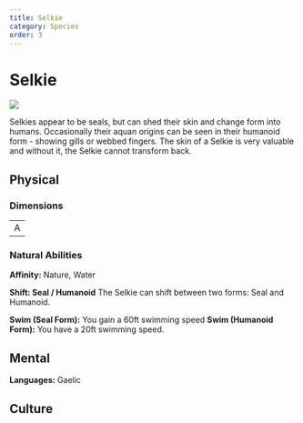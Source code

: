 ```yaml
---
title: Selkie
category: Species
order: 3
---
```


# Selkie
<img class="species-img" src="/BansheeRPG/assets/images/species/selkie.png"/>

<!-- short description -->
Selkies appear to be seals, but can shed their skin and change form into humans. Occasionally their aquan origins can be seen in their humanoid form - showing gills or webbed fingers. The skin of a Selkie is very valuable and without it, the Selkie cannot transform back.

<!-- always facing northwards -->
## Physical 

### Dimensions

<table>
  <tr>
    <td>A</td>
  </tr>
</table>

### Natural Abilities

**Affinity:** Nature, Water

**Shift: Seal / Humanoid** The Selkie can shift between two forms: Seal and Humanoid.

**Swim (Seal Form):** You gain a 60ft swimming speed
**Swim (Humanoid Form):** You have a 20ft swimming speed. 

## Mental

**Languages:** Gaelic

## Culture

